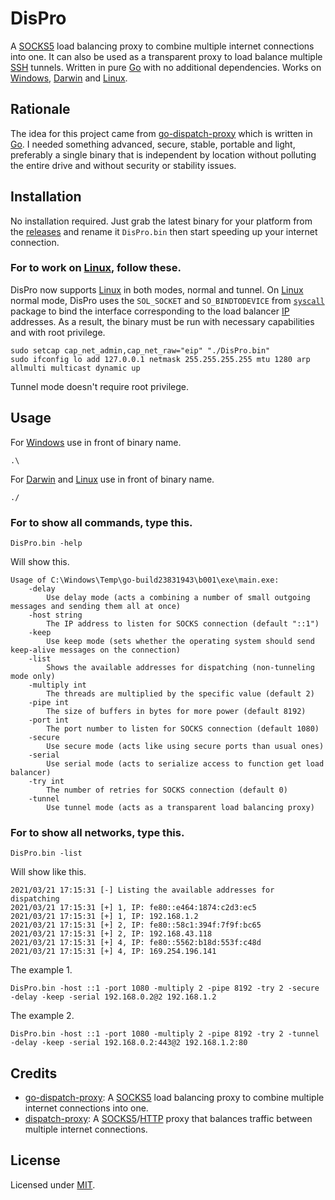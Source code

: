 # DisPro
A [SOCKS5](https://en.wikipedia.org/wiki/SOCKS) load balancing proxy to combine multiple internet connections into one.
It can also be used as a transparent proxy to load balance multiple [SSH](https://en.wikipedia.org/wiki/SSH_(Secure_Shell)) tunnels.
Written in pure [Go](https://en.wikipedia.org/wiki/Go_(programming_language)) with no additional dependencies.
Works on [Windows](https://en.wikipedia.org/wiki/Microsoft_Windows), [Darwin](https://en.wikipedia.org/wiki/MacOS) and [Linux](https://en.wikipedia.org/wiki/Linux).

## Rationale
The idea for this project came from [go-dispatch-proxy](https://github.com/extremecoders-re/go-dispatch-proxy) which is written in [Go](https://en.wikipedia.org/wiki/Go_(programming_language)).
I needed something advanced, secure, stable, portable and light, preferably a single binary that is independent by location without polluting the entire drive and without security or stability issues.

## Installation
No installation required.
Just grab the latest binary for your platform from the [releases](https://github.com/SirSAC/DisPro/releases/tag/v1.0.0) and rename it `DisPro.bin` then start speeding up your internet connection.
### For to work on [Linux](https://en.wikipedia.org/wiki/Linux), follow these.
DisPro now supports [Linux](https://en.wikipedia.org/wiki/Linux) in both modes, normal and tunnel.
On [Linux](https://en.wikipedia.org/wiki/Linux) normal mode, DisPro uses the `SOL_SOCKET` and `SO_BINDTODEVICE` from [`syscall`](https://golang.org/pkg/syscall/#BindToDevice) package to bind the interface corresponding to the load balancer [IP](https://en.wikipedia.org/wiki/IP_address) addresses.
As a result, the binary must be run with necessary capabilities and with root privilege.
```
sudo setcap cap_net_admin,cap_net_raw="eip" "./DisPro.bin"
sudo ifconfig lo add 127.0.0.1 netmask 255.255.255.255 mtu 1280 arp allmulti multicast dynamic up
```
Tunnel mode doesn't require root privilege.

## Usage
For [Windows](https://en.wikipedia.org/wiki/Microsoft_Windows) use in front of binary name.
```
.\
```
For [Darwin](https://en.wikipedia.org/wiki/MacOS) and [Linux](https://en.wikipedia.org/wiki/Linux) use in front of binary name.
```
./
```
### For to show all commands, type this.
```
DisPro.bin -help
```
Will show this.
```
Usage of C:\Windows\Temp\go-build23831943\b001\exe\main.exe:
	-delay
		Use delay mode (acts a combining a number of small outgoing messages and sending them all at once)
	-host string
		The IP address to listen for SOCKS connection (default "::1")
	-keep
		Use keep mode (sets whether the operating system should send keep-alive messages on the connection)
	-list
		Shows the available addresses for dispatching (non-tunneling mode only)
	-multiply int
		The threads are multiplied by the specific value (default 2)
	-pipe int
		The size of buffers in bytes for more power (default 8192)
	-port int
		The port number to listen for SOCKS connection (default 1080)
	-secure
		Use secure mode (acts like using secure ports than usual ones)
	-serial
		Use serial mode (acts to serialize access to function get load balancer)
	-try int
		The number of retries for SOCKS connection (default 0)
	-tunnel
		Use tunnel mode (acts as a transparent load balancing proxy)
```
### For to show all networks, type this.
```
DisPro.bin -list
```
Will show like this.
```
2021/03/21 17:15:31 [-] Listing the available addresses for dispatching
2021/03/21 17:15:31 [+] 1, IP: fe80::e464:1874:c2d3:ec5
2021/03/21 17:15:31 [+] 1, IP: 192.168.1.2
2021/03/21 17:15:31 [+] 2, IP: fe80::58c1:394f:7f9f:bc65
2021/03/21 17:15:31 [+] 2, IP: 192.168.43.118
2021/03/21 17:15:31 [+] 4, IP: fe80::5562:b18d:553f:c48d
2021/03/21 17:15:31 [+] 4, IP: 169.254.196.141
```
The example 1.
```
DisPro.bin -host ::1 -port 1080 -multiply 2 -pipe 8192 -try 2 -secure -delay -keep -serial 192.168.0.2@2 192.168.1.2
```
The example 2.
```
DisPro.bin -host ::1 -port 1080 -multiply 2 -pipe 8192 -try 2 -tunnel -delay -keep -serial 192.168.0.2:443@2 192.168.1.2:80
```

## Credits
- [go-dispatch-proxy](https://github.com/extremecoders-re/go-dispatch-proxy): A [SOCKS5](https://en.wikipedia.org/wiki/SOCKS) load balancing proxy to combine multiple internet connections into one.
- [dispatch-proxy](https://github.com/alexkirsz/dispatch-proxy): A [SOCKS5](https://en.wikipedia.org/wiki/SOCKS)/[HTTP](https://en.wikipedia.org/wiki/Hypertext_Transfer_Protocol) proxy that balances traffic between multiple internet connections.

## License
Licensed under [MIT](https://github.com/SirSAC/DisPro/blob/master/license).
